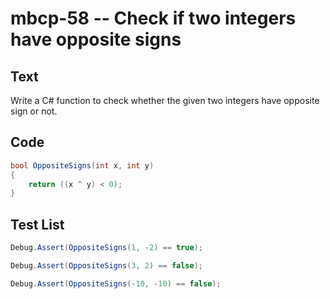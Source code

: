# mbcp-58 -- Check if two integers have opposite signs

## Text

Write a C# function to check whether the given two integers have opposite sign or not.

## Code

```csharp
bool OppositeSigns(int x, int y) 
{ 
    return ((x ^ y) < 0); 
}
```

## Test List

```csharp
Debug.Assert(OppositeSigns(1, -2) == true);
```

```csharp
Debug.Assert(OppositeSigns(3, 2) == false);
```

```csharp
Debug.Assert(OppositeSigns(-10, -10) == false);
```
